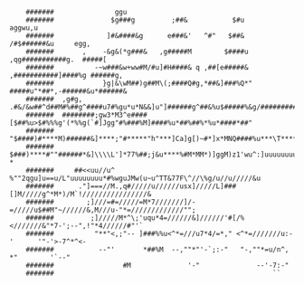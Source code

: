         #######               ggu
        #######              $g###g         ;##&           $#u          aggwu,u
        #######             ]#&####&g      e###&'   ^#"   $##&        /#$######&u     egg,
        #######       ,    -&g&(*g###&   ,g#####M        $####u    ,qg###########g.  #####[
        #######          -~w###&w+ww#M/#u]#H####& q ,##[e#####&  ,###########]####%g ######g,
        #######            }g|&\wM##)g##M\(;####Q#g,*##&]###%Q*" #####u"*##*,-######&u*######&
        #######  ,g#g,    .#&/&w##^d##M#%##g^####u7#%gu*u*N&&]u"]######g^##&%u$#####%&g/#########u
        #######  ########;gw3*M3^e####[$##%u>$#%%%g'(*%%g(`#]Jgg"#%###%M]####%u*##%##%*%u*####*##"
        #######   "$####)#****M)######&]****;"#*****"h"***]Ca]g[)~#*]x*MNQ####%u***\T****%u*M
        #######    $###)****#""######*&]\\\\L']*77%##;j&u****%#M*MM*)]ggM)z1'wu^:]uuuuuuuuuu    *
        #######     ##<<uu//u^  %""2qgu]u==u/L"uuuuuuuu*#%wguJMw(u~u^TT&77F\^//\%g/u//u/////&u
        #######      ."]===//M.,q#/////u//////usx]/////L]###[]M/////g^*M*)/M`!////////////////&
        #######        ;]///=#=/////=M*7///////]/-=/////u$##M"~//////&,M///u-"*=/////////////"";
        #######         ;]/////M*^\;'uqu*4=//////&]//////'#[/%<///////&"*7-';--",!"*4//////#"'`
        #######          "**"<,;"-- ]###%%u<^*=///u7*4/=*," <^*=///////u:-'      '"-'>-7^*^<-
        #######           --"'       *##%M  --,""*"'-`;:-"   "-,""*=u/n^,    *"        '`--"
        #######                 #M              '-"              --'-7:-"
        #######                                                      ``
